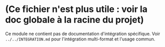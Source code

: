 # (Ce fichier n'est plus utile : voir la doc globale à la racine du projet)

Ce module ne contient pas de documentation d'intégration spécifique. Voir `../../INTEGRATION.md` pour l'intégration multi-format et l'usage commun.
